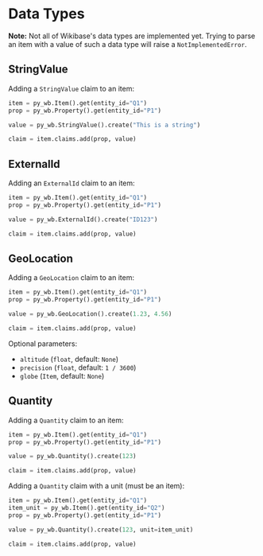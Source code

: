 # Data Types

**Note:** Not all of Wikibase's data types are implemented yet. Trying to parse an item with a value of such a data type will raise a `NotImplementedError`.

## StringValue

Adding a `StringValue` claim to an item:

```py
item = py_wb.Item().get(entity_id="Q1")
prop = py_wb.Property().get(entity_id="P1")

value = py_wb.StringValue().create("This is a string")

claim = item.claims.add(prop, value)
```

## ExternalId

Adding an `ExternalId` claim to an item:

```py
item = py_wb.Item().get(entity_id="Q1")
prop = py_wb.Property().get(entity_id="P1")

value = py_wb.ExternalId().create("ID123")

claim = item.claims.add(prop, value)
```

## GeoLocation

Adding a `GeoLocation` claim to an item:

```py
item = py_wb.Item().get(entity_id="Q1")
prop = py_wb.Property().get(entity_id="P1")

value = py_wb.GeoLocation().create(1.23, 4.56)

claim = item.claims.add(prop, value)
```

Optional parameters:

- `altitude` (`float`, default: `None`)
- `precision` (`float`, default: `1 / 3600`)
- `globe` (`Item`, default: `None`)

## Quantity

Adding a `Quantity` claim to an item:

```py
item = py_wb.Item().get(entity_id="Q1")
prop = py_wb.Property().get(entity_id="P1")

value = py_wb.Quantity().create(123)

claim = item.claims.add(prop, value)
```

Adding a `Quantity` claim with a unit (must be an item):

```py
item = py_wb.Item().get(entity_id="Q1")
item_unit = py_wb.Item().get(entity_id="Q2")
prop = py_wb.Property().get(entity_id="P1")

value = py_wb.Quantity().create(123, unit=item_unit)

claim = item.claims.add(prop, value)
```

